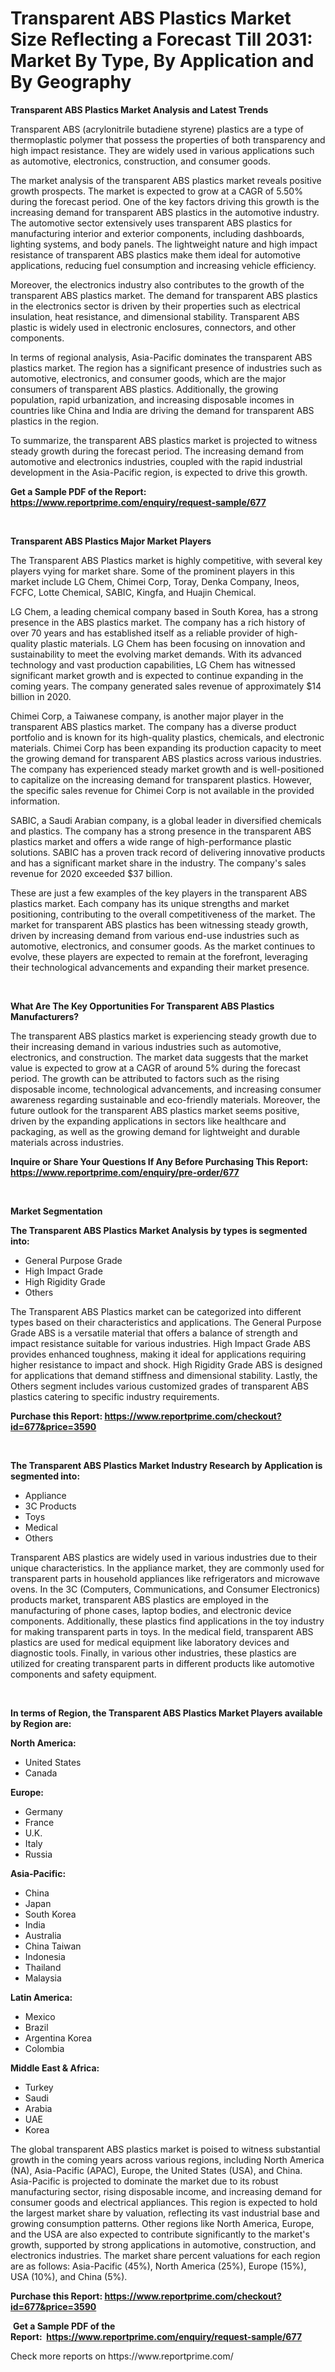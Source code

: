 <p><h1>Transparent ABS Plastics Market Size Reflecting a Forecast Till 2031: Market By Type, By Application and By Geography</h1></p><p><strong>Transparent ABS Plastics Market Analysis and Latest Trends</strong></p>
<p><p>Transparent ABS (acrylonitrile butadiene styrene) plastics are a type of thermoplastic polymer that possess the properties of both transparency and high impact resistance. They are widely used in various applications such as automotive, electronics, construction, and consumer goods.</p><p>The market analysis of the transparent ABS plastics market reveals positive growth prospects. The market is expected to grow at a CAGR of 5.50% during the forecast period. One of the key factors driving this growth is the increasing demand for transparent ABS plastics in the automotive industry. The automotive sector extensively uses transparent ABS plastics for manufacturing interior and exterior components, including dashboards, lighting systems, and body panels. The lightweight nature and high impact resistance of transparent ABS plastics make them ideal for automotive applications, reducing fuel consumption and increasing vehicle efficiency.</p><p>Moreover, the electronics industry also contributes to the growth of the transparent ABS plastics market. The demand for transparent ABS plastics in the electronics sector is driven by their properties such as electrical insulation, heat resistance, and dimensional stability. Transparent ABS plastic is widely used in electronic enclosures, connectors, and other components.</p><p>In terms of regional analysis, Asia-Pacific dominates the transparent ABS plastics market. The region has a significant presence of industries such as automotive, electronics, and consumer goods, which are the major consumers of transparent ABS plastics. Additionally, the growing population, rapid urbanization, and increasing disposable incomes in countries like China and India are driving the demand for transparent ABS plastics in the region.</p><p>To summarize, the transparent ABS plastics market is projected to witness steady growth during the forecast period. The increasing demand from automotive and electronics industries, coupled with the rapid industrial development in the Asia-Pacific region, is expected to drive this growth.</p></p>
<p><strong>Get a Sample PDF of the Report:&nbsp; <a href="https://www.reportprime.com/enquiry/request-sample/677">https://www.reportprime.com/enquiry/request-sample/677</a></strong></p>
<p>&nbsp;</p>
<p><strong>Transparent ABS Plastics Major Market Players</strong></p>
<p><p>The Transparent ABS Plastics market is highly competitive, with several key players vying for market share. Some of the prominent players in this market include LG Chem, Chimei Corp, Toray, Denka Company, Ineos, FCFC, Lotte Chemical, SABIC, Kingfa, and Huajin Chemical.</p><p>LG Chem, a leading chemical company based in South Korea, has a strong presence in the ABS plastics market. The company has a rich history of over 70 years and has established itself as a reliable provider of high-quality plastic materials. LG Chem has been focusing on innovation and sustainability to meet the evolving market demands. With its advanced technology and vast production capabilities, LG Chem has witnessed significant market growth and is expected to continue expanding in the coming years. The company generated sales revenue of approximately $14 billion in 2020.</p><p>Chimei Corp, a Taiwanese company, is another major player in the transparent ABS plastics market. The company has a diverse product portfolio and is known for its high-quality plastics, chemicals, and electronic materials. Chimei Corp has been expanding its production capacity to meet the growing demand for transparent ABS plastics across various industries. The company has experienced steady market growth and is well-positioned to capitalize on the increasing demand for transparent plastics. However, the specific sales revenue for Chimei Corp is not available in the provided information.</p><p>SABIC, a Saudi Arabian company, is a global leader in diversified chemicals and plastics. The company has a strong presence in the transparent ABS plastics market and offers a wide range of high-performance plastic solutions. SABIC has a proven track record of delivering innovative products and has a significant market share in the industry. The company's sales revenue for 2020 exceeded $37 billion.</p><p>These are just a few examples of the key players in the transparent ABS plastics market. Each company has its unique strengths and market positioning, contributing to the overall competitiveness of the market. The market for transparent ABS plastics has been witnessing steady growth, driven by increasing demand from various end-use industries such as automotive, electronics, and consumer goods. As the market continues to evolve, these players are expected to remain at the forefront, leveraging their technological advancements and expanding their market presence.</p></p>
<p>&nbsp;</p>
<p><strong>What Are The Key Opportunities For Transparent ABS Plastics Manufacturers?</strong></p>
<p><p>The transparent ABS plastics market is experiencing steady growth due to their increasing demand in various industries such as automotive, electronics, and construction. The market data suggests that the market value is expected to grow at a CAGR of around 5% during the forecast period. The growth can be attributed to factors such as the rising disposable income, technological advancements, and increasing consumer awareness regarding sustainable and eco-friendly materials. Moreover, the future outlook for the transparent ABS plastics market seems positive, driven by the expanding applications in sectors like healthcare and packaging, as well as the growing demand for lightweight and durable materials across industries.</p></p>
<p><strong>Inquire or Share Your Questions If Any Before Purchasing This Report: <a href="https://www.reportprime.com/enquiry/pre-order/677">https://www.reportprime.com/enquiry/pre-order/677</a></strong></p>
<p>&nbsp;</p>
<p><strong>Market Segmentation</strong></p>
<p><strong>The Transparent ABS Plastics Market Analysis by types is segmented into:</strong></p>
<p><ul><li>General Purpose Grade</li><li>High Impact Grade</li><li>High Rigidity Grade</li><li>Others</li></ul></p>
<p><p>The Transparent ABS Plastics market can be categorized into different types based on their characteristics and applications. The General Purpose Grade ABS is a versatile material that offers a balance of strength and impact resistance suitable for various industries. High Impact Grade ABS provides enhanced toughness, making it ideal for applications requiring higher resistance to impact and shock. High Rigidity Grade ABS is designed for applications that demand stiffness and dimensional stability. Lastly, the Others segment includes various customized grades of transparent ABS plastics catering to specific industry requirements.</p></p>
<p><strong>Purchase this Report:&nbsp;<a href="https://www.reportprime.com/checkout?id=677&price=3590">https://www.reportprime.com/checkout?id=677&price=3590</a></strong></p>
<p>&nbsp;</p>
<p><strong>The Transparent ABS Plastics Market Industry Research by Application is segmented into:</strong></p>
<p><ul><li>Appliance</li><li>3C Products</li><li>Toys</li><li>Medical</li><li>Others</li></ul></p>
<p><p>Transparent ABS plastics are widely used in various industries due to their unique characteristics. In the appliance market, they are commonly used for transparent parts in household appliances like refrigerators and microwave ovens. In the 3C (Computers, Communications, and Consumer Electronics) products market, transparent ABS plastics are employed in the manufacturing of phone cases, laptop bodies, and electronic device components. Additionally, these plastics find applications in the toy industry for making transparent parts in toys. In the medical field, transparent ABS plastics are used for medical equipment like laboratory devices and diagnostic tools. Finally, in various other industries, these plastics are utilized for creating transparent parts in different products like automotive components and safety equipment.</p></p>
<p>&nbsp;</p>
<p><strong>In terms of Region, the Transparent ABS Plastics Market Players available by Region are:</strong></p>
<p>
    <p> <strong> North America: </strong>
        <ul>
            <li>United States</li>
            <li>Canada</li>
        </ul>
        </p> 
    <p> <strong> Europe: </strong>
        <ul>
            <li>Germany</li>
            <li>France</li>
            <li>U.K.</li>
            <li>Italy</li>
            <li>Russia</li>
        </ul>
        </p> 
    <p> <strong> Asia-Pacific: </strong>
        <ul>
            <li>China</li>
            <li>Japan</li>
            <li>South Korea</li>
            <li>India</li>
            <li>Australia</li>
            <li>China Taiwan</li>
            <li>Indonesia</li>
            <li>Thailand</li>
            <li>Malaysia</li>
        </ul>
        </p> 
    <p> <strong> Latin America: </strong>
        <ul>
            <li>Mexico</li>
            <li>Brazil</li>
            <li>Argentina Korea</li>
            <li>Colombia</li>
        </ul>
        </p> 
    <p> <strong> Middle East & Africa: </strong>
        <ul>
            <li>Turkey</li>
            <li>Saudi</li>
            <li>Arabia</li>
            <li>UAE</li>
            <li>Korea</li>
        </ul>
    </p>
    </p>
<p><p>The global transparent ABS plastics market is poised to witness substantial growth in the coming years across various regions, including North America (NA), Asia-Pacific (APAC), Europe, the United States (USA), and China. Asia-Pacific is projected to dominate the market due to its robust manufacturing sector, rising disposable income, and increasing demand for consumer goods and electrical appliances. This region is expected to hold the largest market share by valuation, reflecting its vast industrial base and growing consumption patterns. Other regions like North America, Europe, and the USA are also expected to contribute significantly to the market's growth, supported by strong applications in automotive, construction, and electronics industries. The market share percent valuations for each region are as follows: Asia-Pacific (45%), North America (25%), Europe (15%), USA (10%), and China (5%).</p></p>
<p><strong>Purchase this Report: <a href="https://www.reportprime.com/checkout?id=677&price=3590">https://www.reportprime.com/checkout?id=677&price=3590</a></strong></p>
<p>&nbsp;<strong>Get a Sample PDF of the Report:&nbsp;&nbsp;<a href="https://www.reportprime.com/enquiry/request-sample/677">https://www.reportprime.com/enquiry/request-sample/677</a></strong></p>
<p><strong></strong></p>
<p>Check more reports on https://www.reportprime.com/</p>